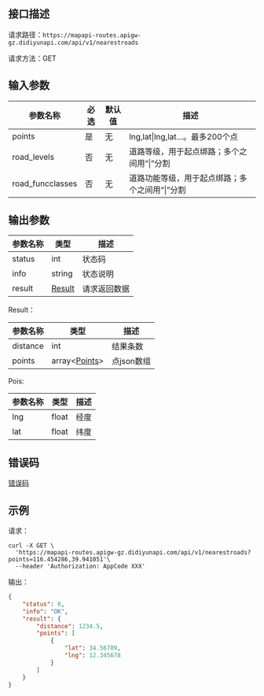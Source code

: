 ## 接口描述
请求路径：`https://mapapi-routes.apigw-gz.didiyunapi.com/api/v1/nearestroads`

请求方法：GET
## 输入参数
|参数名称 | 必选 | 默认值 | 描述|
|--------|-----|-----|-----|
|points| 是 | 无 |lng,lat&#124;lng,lat…。最多200个点|
|road_levels | 否 | 无 | 道路等级，用于起点绑路；多个之间用“&#124;”分割|
|road_funcclasses | 否 | 无 |道路功能等级，用于起点绑路；多个之间用“&#124;”分割|

## 输出参数
|参数名称  | 类型 | 描述|
|--------|-----|-----|
|status | int  |状态码 |
|info|string|状态说明	|
|result | [Result](#Result)|请求返回数据 |

<span id="Result"></span>
Result：

|参数名称  | 类型 | 描述 |
|--------|-----|-----|
|distance | int | 结果条数 |
|points | array<[Points](#Points)> | 点json数组|

<span id="Points"></span>
Pois:

|参数名称  | 类型 | 描述 |
|--------|-----|-----|
|lng   | float  |经度|
|lat   | float  |纬度|

## 错误码
[错误码](/static/apimarket-docs/services/地图/错误码.md#errorCode)

## 示例

请求：
``` shell
curl -X GET \
  'https://mapapi-routes.apigw-gz.didiyunapi.com/api/v1/nearestroads?points=116.454286,39.941051'\
  --header 'Authorization: AppCode XXX'
```
输出：
``` json
{
    "status": 0,
    "info": "OK",
    "result": {
        "distance": 1234.5,
        "points": [
            {
                "lat": 34.56789,
                "lng": 12.345678
            }
        ]
    }
}
```
